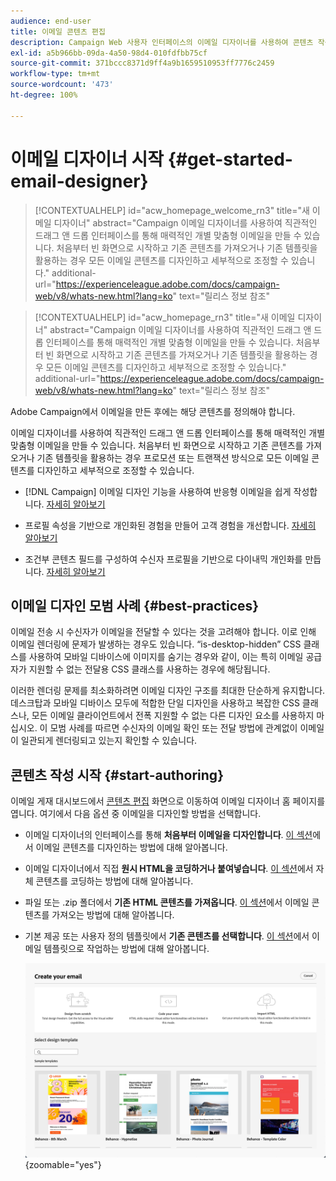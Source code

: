 ```yaml
---
audience: end-user
title: 이메일 콘텐츠 편집
description: Campaign Web 사용자 인터페이스의 이메일 디자이너를 사용하여 콘텐츠 작성을 시작하는 방법에 대해 알아봅니다.
exl-id: a5b966bb-09da-4a50-98d4-010fdfbb75cf
source-git-commit: 371bccc8371d9ff4a9b1659510953ff7776c2459
workflow-type: tm+mt
source-wordcount: '473'
ht-degree: 100%

---
```


# 이메일 디자이너 시작 {#get-started-email-designer}

>[!CONTEXTUALHELP]
>id="acw_homepage_welcome_rn3"
>title="새 이메일 디자이너"
>abstract="Campaign 이메일 디자이너를 사용하여 직관적인 드래그 앤 드롭 인터페이스를 통해 매력적인 개별 맞춤형 이메일을 만들 수 있습니다. 처음부터 빈 화면으로 시작하고 기존 콘텐츠를 가져오거나 기존 템플릿을 활용하는 경우 모든 이메일 콘텐츠를 디자인하고 세부적으로 조정할 수 있습니다."
>additional-url="https://experienceleague.adobe.com/docs/campaign-web/v8/whats-new.html?lang=ko" text="릴리스 정보 참조"


<!--TO REMOVE BELOW-->
>[!CONTEXTUALHELP]
>id="acw_homepage_rn3"
>title="새 이메일 디자이너"
>abstract="Campaign 이메일 디자이너를 사용하여 직관적인 드래그 앤 드롭 인터페이스를 통해 매력적인 개별 맞춤형 이메일을 만들 수 있습니다. 처음부터 빈 화면으로 시작하고 기존 콘텐츠를 가져오거나 기존 템플릿을 활용하는 경우 모든 이메일 콘텐츠를 디자인하고 세부적으로 조정할 수 있습니다."
>additional-url="https://experienceleague.adobe.com/docs/campaign-web/v8/whats-new.html?lang=ko" text="릴리스 정보 참조"

<!--TO REMOVE ABOVE-->

Adobe Campaign에서 이메일을 만든 후에는 해당 콘텐츠를 정의해야 합니다.

이메일 디자이너를 사용하여 직관적인 드래그 앤 드롭 인터페이스를 통해 매력적인 개별 맞춤형 이메일을 만들 수 있습니다. 처음부터 빈 화면으로 시작하고 기존 콘텐츠를 가져오거나 기존 템플릿을 활용하는 경우 프로모션 또는 트랜잭션 방식으로 모든 이메일 콘텐츠를 디자인하고 세부적으로 조정할 수 있습니다.

<!--Built to deliver HTML optimized for responsive design, the Email Designer allows you to easily define and apply visibility conditions and dynamic content to an email, template, or fragment directly through the user interface. You can seamlessly switch between the drag and drop interface and HTML code at the click of a button.

The Email Designer allows you to create email content and email content templates. It is compatible with simple emails, transactional emails, A/B test emails, multilingual emails, and recurring emails.-->

* [!DNL Campaign] 이메일 디자인 기능을 사용하여 반응형 이메일을 쉽게 작성합니다. [자세히 알아보기](create-email-content.md)

* 프로필 속성을 기반으로 개인화된 경험을 만들어 고객 경험을 개선합니다. [자세히 알아보기](../personalization/personalize.md)

* 조건부 콘텐츠 필드를 구성하여 수신자 프로필을 기반으로 다이내믹 개인화를 만듭니다. [자세히 알아보기](../personalization/conditions.md)

## 이메일 디자인 모범 사례 {#best-practices}

이메일 전송 시 수신자가 이메일을 전달할 수 있다는 것을 고려해야 합니다. 이로 인해 이메일 렌더링에 문제가 발생하는 경우도 있습니다. “is-desktop-hidden” CSS 클래스를 사용하여 모바일 디바이스에 이미지를 숨기는 경우와 같이, 이는 특히 이메일 공급자가 지원할 수 없는 전달용 CSS 클래스를 사용하는 경우에 해당됩니다.

이러한 렌더링 문제를 최소화하려면 이메일 디자인 구조를 최대한 단순하게 유지합니다. 데스크탑과 모바일 디바이스 모두에 적합한 단일 디자인을 사용하고 복잡한 CSS 클래스나, 모든 이메일 클라이언트에서 전폭 지원할 수 없는 다른 디자인 요소를 사용하지 마십시오. 이 모범 사례를 따르면 수신자의 이메일 확인 또는 전달 방법에 관계없이 이메일이 일관되게 렌더링되고 있는지 확인할 수 있습니다.

## 콘텐츠 작성 시작 {#start-authoring}

이메일 게재 대시보드에서 [콘텐츠 편집](edit-content.md) 화면으로 이동하여 이메일 디자이너 홈 페이지를 엽니다. 여기에서 다음 옵션 중 이메일을 디자인할 방법을 선택합니다.

* 이메일 디자이너의 인터페이스를 통해 **처음부터 이메일을 디자인합니다**. [이 섹션](create-email-content.md)에서 이메일 콘텐츠를 디자인하는 방법에 대해 알아봅니다.

* 이메일 디자이너에서 직접 **원시 HTML을 코딩하거나 붙여넣습니다**. [이 섹션](code-content.md)에서 자체 콘텐츠를 코딩하는 방법에 대해 알아봅니다.

* 파일 또는 .zip 폴더에서 **기존 HTML 콘텐츠를 가져옵니다**. [이 섹션](existing-content.md)에서 이메일 콘텐츠를 가져오는 방법에 대해 알아봅니다.

* 기본 제공 또는 사용자 정의 템플릿에서 **기존 콘텐츠를 선택합니다**. [이 섹션](create-email-templates.md)에서 이메일 템플릿으로 작업하는 방법에 대해 알아봅니다.

  ![](assets/email_designer_create_options.png){zoomable=&quot;yes&quot;}
